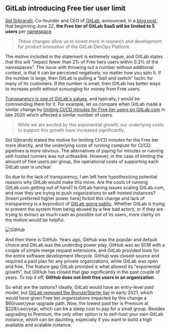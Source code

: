 ## GitLab introducing Free tier user limit

[Sid Sijbrandij](https://about.gitlab.com/company/team/#sytses), Co-founder and CEO of [GitLab](https://about.gitlab.com/), announced, in a [blog post](https://about.gitlab.com/blog/2022/03/24/efficient-free-tier/), that beginning June 22, **the Free tier of GitLab SaaS will be limited to 5 users** per [namespace](https://docs.gitlab.com/ee/user/group/index.html#namespaces).

> These changes allow us to invest more in research and development for product innovation of the GitLab DevOps Platform.

The motive included in the statement is extremely vague, and GitLab states that this will "impact fewer than 2% of Free tiers users within 0.3% of the namespaces". The issue with throwing out a number without additional context, is that it can be perceived negatively, no matter how you spin it. If the number is large, then GitLab is pulling a "bait and switch" tactic for many of its customers. If the number is small, then GitLab has better ways to increase profit without scrounging for money from Free users.

[Transparency is one of GitLab's values](https://about.gitlab.com/handbook/values/#transparency), and typically, I would be commending them for it. For example, let us compare when GitLab made a similar change by [limiting CI/CD minutes for Free tier users on GitLab.com](https://about.gitlab.com/blog/2020/09/01/ci-minutes-update-free-users/) in late 2020 which affected a similar number of users.

> While we are excited by this exponential growth, our underlying costs to support this growth have increased significantly.

Sid Sijbrandij stated the motive for limiting CI/CD minutes for the Free tier more directly, and the underlying costs of running compute for CI/CD pipelines is more obvious. The alternatives of paying for minutes or running self-hosted runners was not unfeasible. However, in the case of limiting the amount of free users per group, the operational costs of supporting each GitLab user is unclear.

So due to the lack of transparency, I am left here hypothesizing potential reasons why GitLab would make this move. Are the costs of running GitLab.com getting out of hand? Is GitLab having issues scaling GitLab.com, and now they are trying to push organizations to self-hosted instances? [Insert preferred higher power here] forbid this change and lack of transparency is a byproduct of [GitLab going public](https://about.gitlab.com/blog/2021/10/14/gitlab-inc-takes-the-devops-platform-public/). Whether GitLab is trying to prevent the system from being abused by a few bad actors, or if they are trying to extract as much cash as possible out of its users, more clarity on the motive would be helpful.

![GitHub](https://about.gitlab.com/images/blogimages/github-news-cover.png)

And then there is GitHub. Years ago, GitHub was the popular and default choice and GitLab was the underdog power play. GitHub was an SCM with a couple of simple merge request extensions, and GitLab provided tools for the entire software development lifecycle. GitHub was closed-source and required a paid plan for any private organizations, while GitLab was open and free. The feature gap GitLab provided is what allowed its "exponential growth", but GitHub has closed that gap significantly in the past couple of years. To top it off, **GitHub does not limit free users in an organization**.

So what are the options? Ideally, GitLab would have an entry-level paid model, but [GitLab removed the Bronze/Starter tier](https://about.gitlab.com/blog/2021/01/26/new-gitlab-product-subscription-model/) in early 2021, which would have given Free tier organizations impacted by this change a $60/user/year upgrade path. Now, the lowest paid tier is Premium at $228/user/year, which can be a steep cost to pay for a small group. Besides upgrading to Premium, the only other option is to self-host your own GitLab instance, which can be daunting, especially if you want to build a high available and scalable instance.